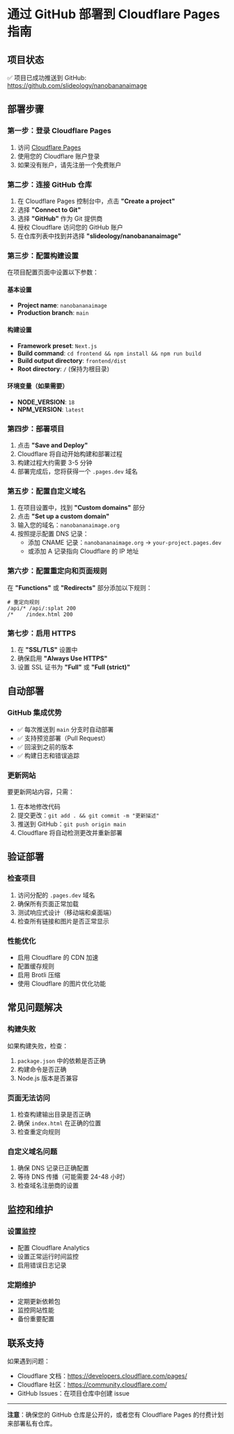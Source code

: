 # 通过 GitHub 部署到 Cloudflare Pages 指南

## 项目状态
✅ 项目已成功推送到 GitHub: https://github.com/slideology/nanobananaimage

## 部署步骤

### 第一步：登录 Cloudflare Pages
1. 访问 [Cloudflare Pages](https://pages.cloudflare.com/)
2. 使用您的 Cloudflare 账户登录
3. 如果没有账户，请先注册一个免费账户

### 第二步：连接 GitHub 仓库
1. 在 Cloudflare Pages 控制台中，点击 **"Create a project"**
2. 选择 **"Connect to Git"**
3. 选择 **"GitHub"** 作为 Git 提供商
4. 授权 Cloudflare 访问您的 GitHub 账户
5. 在仓库列表中找到并选择 **"slideology/nanobananaimage"**

### 第三步：配置构建设置
在项目配置页面中设置以下参数：

#### 基本设置
- **Project name**: `nanobananaimage`
- **Production branch**: `main`

#### 构建设置
- **Framework preset**: `Next.js`
- **Build command**: `cd frontend && npm install && npm run build`
- **Build output directory**: `frontend/dist`
- **Root directory**: `/` (保持为根目录)

#### 环境变量（如果需要）
- **NODE_VERSION**: `18`
- **NPM_VERSION**: `latest`

### 第四步：部署项目
1. 点击 **"Save and Deploy"**
2. Cloudflare 将自动开始构建和部署过程
3. 构建过程大约需要 3-5 分钟
4. 部署完成后，您将获得一个 `.pages.dev` 域名

### 第五步：配置自定义域名
1. 在项目设置中，找到 **"Custom domains"** 部分
2. 点击 **"Set up a custom domain"**
3. 输入您的域名：`nanobananaimage.org`
4. 按照提示配置 DNS 记录：
   - 添加 CNAME 记录：`nanobananaimage.org` → `your-project.pages.dev`
   - 或添加 A 记录指向 Cloudflare 的 IP 地址

### 第六步：配置重定向和页面规则
在 **"Functions"** 或 **"Redirects"** 部分添加以下规则：

```
# 重定向规则
/api/* /api/:splat 200
/*    /index.html 200
```

### 第七步：启用 HTTPS
1. 在 **"SSL/TLS"** 设置中
2. 确保启用 **"Always Use HTTPS"**
3. 设置 SSL 证书为 **"Full"** 或 **"Full (strict)"**

## 自动部署

### GitHub 集成优势
- ✅ 每次推送到 `main` 分支时自动部署
- ✅ 支持预览部署（Pull Request）
- ✅ 回滚到之前的版本
- ✅ 构建日志和错误追踪

### 更新网站
要更新网站内容，只需：
1. 在本地修改代码
2. 提交更改：`git add . && git commit -m "更新描述"`
3. 推送到 GitHub：`git push origin main`
4. Cloudflare 将自动检测更改并重新部署

## 验证部署

### 检查项目
1. 访问分配的 `.pages.dev` 域名
2. 确保所有页面正常加载
3. 测试响应式设计（移动端和桌面端）
4. 检查所有链接和图片是否正常显示

### 性能优化
- 启用 Cloudflare 的 CDN 加速
- 配置缓存规则
- 启用 Brotli 压缩
- 使用 Cloudflare 的图片优化功能

## 常见问题解决

### 构建失败
如果构建失败，检查：
1. `package.json` 中的依赖是否正确
2. 构建命令是否正确
3. Node.js 版本是否兼容

### 页面无法访问
1. 检查构建输出目录是否正确
2. 确保 `index.html` 在正确的位置
3. 检查重定向规则

### 自定义域名问题
1. 确保 DNS 记录已正确配置
2. 等待 DNS 传播（可能需要 24-48 小时）
3. 检查域名注册商的设置

## 监控和维护

### 设置监控
- 配置 Cloudflare Analytics
- 设置正常运行时间监控
- 启用错误日志记录

### 定期维护
- 定期更新依赖包
- 监控网站性能
- 备份重要配置

## 联系支持
如果遇到问题：
- Cloudflare 文档：https://developers.cloudflare.com/pages/
- Cloudflare 社区：https://community.cloudflare.com/
- GitHub Issues：在项目仓库中创建 issue

---

**注意**：确保您的 GitHub 仓库是公开的，或者您有 Cloudflare Pages 的付费计划来部署私有仓库。